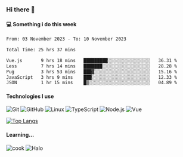 ### Hi there 👋

#### 💻 Something i do this week

<!--START_SECTION:waka-->

```txt
From: 03 November 2023 - To: 10 November 2023

Total Time: 25 hrs 37 mins

Vue.js       9 hrs 18 mins   █████████░░░░░░░░░░░░░░░░   36.31 %
Less         7 hrs 14 mins   ███████░░░░░░░░░░░░░░░░░░   28.28 %
Pug          3 hrs 53 mins   ███▓░░░░░░░░░░░░░░░░░░░░░   15.16 %
JavaScript   3 hrs 9 mins    ███░░░░░░░░░░░░░░░░░░░░░░   12.33 %
JSON         1 hr 15 mins    █▒░░░░░░░░░░░░░░░░░░░░░░░   04.89 %
```

<!--END_SECTION:waka-->


#### Technologies I use
![Git](https://img.shields.io/badge/-Git-222222?style=flat&logo=git&logoColor=F05032)
![GitHub](https://img.shields.io/badge/-GitHub-181717?style=flat&logo=github)
![Linux](https://img.shields.io/badge/-Linux-222222?style=flat&logo=linux&logoColor=FCC624)
![TypeScript](https://img.shields.io/badge/-TypeScript-000000?style=flat&logo=typescript)
![Node.js](https://img.shields.io/badge/-Node.js-222222?style=flat&logo=node.js&logoColor=339933)
![Vue](https://img.shields.io/badge/-Vue-222222?style=flat&logo=Vue.js&logoColor=4FC08D)

[![Top Langs](https://github-readme-stats.vercel.app/api/top-langs/?username=GodlessLiu&layout=compact)](https://github.com/anuraghazra/github-readme-stats)
#### Learning...
![cook](https://img.shields.io/badge/cook-v0.0.0-yellow.svg)
![Halo](https://img.shields.io/badge/Halo-v2.9.0-blue.svg)
